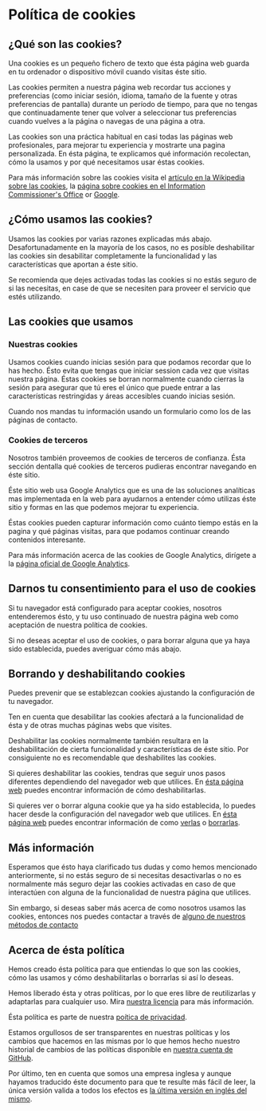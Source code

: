 # Política de cookies

## ¿Qué son las cookies?

Una cookies es un pequeño fichero de texto que ésta página web guarda en tu ordenador o dispositivo móvil cuando
visitas éste sitio.

Las cookies permiten a nuestra página web recordar tus acciones y preferencias (como iniciar sesión, idioma, tamaño de
la fuente y otras preferencias de pantalla) durante un período de tiempo, para que no tengas que continuadamente tener
que volver a seleccionar tus preferencias cuando vuelves a la página o navegas de una página a otra.

Las cookies son una práctica habitual en casi todas las páginas web profesionales, para mejorar tu experiencia y
mostrarte una pagina personalizada. En ésta página, te explicamos qué información recolectan, cómo la usamos y por qué
necesitamos usar éstas cookies.

Para más información sobre las cookies visita el [artículo en la Wikipedia sobre las cookies][1], la [página sobre
 cookies en el Information Commissioner's Office][2] or [Google][3].

## ¿Cómo usamos las cookies?

Usamos las cookies por varias razones explicadas más abajo. Desafortunadamente en la mayoría de los casos, no es
posible deshabilitar las cookies sin desabilitar completamente la funcionalidad y las características que aportan a
éste sitio.

Se recomienda que dejes activadas todas las cookies si no estás seguro de si las necesitas, en case de que se
necesiten para proveer el servicio que estés utilizando.

## Las cookies que usamos

### Nuestras cookies

Usamos cookies cuando inicias sesión para que podamos recordar que lo has hecho. Ésto evita que tengas que iniciar
session cada vez que visitas nuestra página. Éstas cookies se borran normalmente cuando cierras la sesión para asegurar
que tú eres el único que puede entrar a las características restringidas y áreas accesibles cuando inicias sesión.

Cuando nos mandas tu información usando un formulario como los de las páginas de contacto.

### Cookies de terceros

Nosotros también proveemos de cookies de terceros de confianza. Ésta sección dentalla qué cookies de terceros pudieras
encontrar navegando en éste sitio.

Éste sitio web usa Google Analytics que es una de las soluciones analíticas mas implementada en la web para ayudarnos
a entender cómo utilizas éste sitio y formas en las que podemos mejorar tu experiencia.

Éstas cookies pueden capturar información como cuánto tiempo estás en la pagina y qué páginas visitas, para que podamos
continuar creando contenidos interesante.

Para más información acerca de las cookies de Google Analytics, dirígete a la [página oficial de Google Analytics][4].

## Darnos tu consentimiento para el uso de cookies

Si tu navegador está configurado para aceptar cookies, nosotros entenderemos ésto, y tu uso continuado de nuestra
página web como aceptación de nuestra política de cookies.

Si no deseas aceptar el uso de cookies, o para borrar alguna que ya haya sido establecida, puedes averiguar cómo más
abajo.

## Borrando y deshabilitando cookies

Puedes prevenir que se establezcan cookies ajustando la configuración de tu navegador.

Ten en cuenta que desabilitar las cookies afectará a la funcionalidad de ésta y de otras muchas páginas webs que
visites.

Deshabilitar las cookies normalmente también resultara en la deshabilitación de cierta funcionalidad y características
de éste sitio. Por consiguiente no es recomendable que deshabilites las cookies.

Si quieres deshabilitar las cookies, tendras que seguir unos pasos diferentes dependiendo del navegador web que
utilices. En [ésta página web][5] puedes encontrar información de cómo deshabilitarlas.

Si quieres ver o borrar alguna cookie que ya ha sido establecida, lo puedes hacer desde la configuración del navegador
web que utilices. En [ésta página web][6] puedes encontrar información de como [verlas][7] o [borrarlas][8].

## Más información

Esperamos que ésto haya clarificado tus dudas y como hemos mencionado anteriormente, si no estás seguro de si necesitas
desactivarlas o no es normalmente más seguro dejar las cookies activadas en caso de que interactúen con alguna de la
funcionalidad de nuestra página que utilices.

Sin embargo, si deseas saber más acerca de como nosotros usamos las cookies, entonces nos puedes contactar a través
de [alguno de nuestros métodos de contacto][9]

## Acerca de ésta política

Hemos creado ésta política para que entiendas lo que son las cookies, cómo las usamos y cómo deshabilitarlas o
borrarlas si así lo deseas.

Hemos liberado ésta y otras políticas, por lo que eres libre de reutilizarlas y adaptarlas para cualquier uso. Mira
[nuestra licencia][10] para más información.

Ésta política es parte de nuestra [poítica de privacidad][11].

Estamos orgullosos de ser transparentes en nuestras políticas y los cambios que hacemos en las mismas por lo que hemos
hecho nuestro historial de cambios de las políticas disponible en [nuestra cuenta de GitHub][12].

Por último, ten en cuenta que somos una empresa inglesa y aunque hayamos traducido éste documento para que te resulte
más fácil de leer, la única versión valida a todos los efectos es [la última versión en inglés del mismo][13].

[1]:  https://es.wikipedia.org/wiki/Cookie_(inform%C3%A1tica)
[2]:  https://ico.org.uk/for-the-public/online/cookies/
[3]:  http://lmgtfy.com/?q=Que+son+las+cookies%3F
[4]:  https://analytics.google.com/
[5]:  https://www.aboutcookies.org/how-to-control-cookies/
[6]:  http://www.allaboutcookies.org/es/
[7]:  http://es.wikihow.com/ver-las-cookies
[8]:  http://es.wikihow.com/eliminar-las-cookies-del-navegador
[9]:  https://www.aircury.com/contact-us/
[10]: https://github.com/aircury/terms-of-service/blob/master/LICENSE
[11]: https://www.aircury.com/privacy-policy/
[12]: https://github.com/aircury/terms-of-service
[13]: https://github.com/aircury/terms-of-service/blob/master/cookie-policy.md
